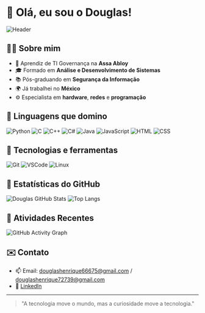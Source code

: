 # 👋 Olá, eu sou o Douglas!

![Header](https://capsule-render.vercel.app/api?type=waving&color=0:00c6ff,100:0072ff&height=200&section=header&text=Bem-vindo%20ao%20meu%20GitHub!&fontSize=30&fontColor=ffffff&animation=twinkling)

## 🧑‍💻 Sobre mim

- 💼 Aprendiz de TI Governança na **Assa Abloy**
- 🎓 Formado em **Análise e Desenvolvimento de Sistemas**
- 📚 Pós-graduando em **Segurança da Informação**
- 🌍 Já trabalhei no **México**
- ⚙️ Especialista em **hardware**, **redes** e **programação**

## 🧠 Linguagens que domino

![Python](https://img.shields.io/badge/Python-3776AB?style=for-the-badge&logo=python&logoColor=white)
![C](https://img.shields.io/badge/C-00599C?style=for-the-badge&logo=c&logoColor=white)
![C++](https://img.shields.io/badge/C++-00599C?style=for-the-badge&logo=cplusplus&logoColor=white)
![C#](https://img.shields.io/badge/C%23-239120?style=for-the-badge&logo=c-sharp&logoColor=white)
![Java](https://img.shields.io/badge/Java-ED8B00?style=for-the-badge&logo=java&logoColor=white)
![JavaScript](https://img.shields.io/badge/JavaScript-F7DF1E?style=for-the-badge&logo=javascript&logoColor=black)
![HTML](https://img.shields.io/badge/HTML5-E34F26?style=for-the-badge&logo=html5&logoColor=white)
![CSS](https://img.shields.io/badge/CSS3-1572B6?style=for-the-badge&logo=css3&logoColor=white)

## 🚀 Tecnologias e ferramentas

![Git](https://img.shields.io/badge/Git-F05032?style=for-the-badge&logo=git&logoColor=white)
![VSCode](https://img.shields.io/badge/VS%20Code-007ACC?style=for-the-badge&logo=visual-studio-code&logoColor=white)
![Linux](https://img.shields.io/badge/Linux-FCC624?style=for-the-badge&logo=linux&logoColor=black)

## 🔧 Estatísticas do GitHub

![Douglas GitHub Stats](https://github-readme-stats.vercel.app/api?username=DOUG787&show_icons=true&theme=tokyonight&hide_rank=false)
![Top Langs](https://github-readme-stats.vercel.app/api/top-langs/?username=DOUG787&layout=compact&theme=tokyonight)

## 🧩 Atividades Recentes

![GitHub Activity Graph](https://github-readme-activity-graph.cyclic.app/graph?username=DOUG787&theme=tokyo-night)

## ✉️ Contato

- 📫 Email: douglashenrique66675@gmail.com / douglashenrique72739@gmail.com
- 💼 [LinkedIn](https://www.linkedin.com/in/douglas-henrique-filho-287a89214/)

---

> "A tecnologia move o mundo, mas a curiosidade move a tecnologia."
